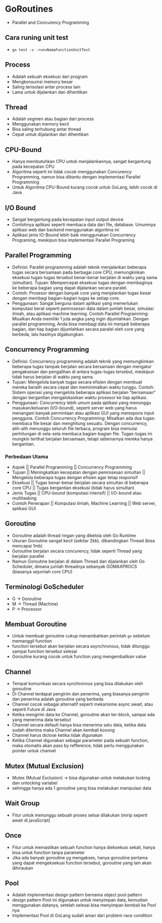 # GoRoutines
- Parallel and Concurency Programming

## Cara runing unit test
- `go test -v -run=NamaFunctionUnitTest`

## Process
- Adalah sebuah eksekusi dari program
- Mengkonsumsi memory besar
- Saling terisolasi antar process lain
- Lama untuk dijalankan dan dihentikan

## Thread
- Adalah segmen atau bagian dari process
- Menggunakan memory kecil
- Bisa saling terhubung antar thread
- Cepat untuk dijalankan dan dihentikan

## CPU-Bound
- Hanya membutuhkan CPU untuk menjalankannya, sangat bergantung pada kecepatan CPU
- Algoritma seperti ini tidak cocok menggunakan Concurency Programming, namun bisa dibantu dengan implementasi Parallel Programming
- Untuk Algoritma CPU-Bound kurang cocok untuk GoLang, lebih cocok di Java

## I/O Bound
- Sangat bergantung pada kecepatan input output device
- Contohnya aplikasi seperti membaca data dari file, database. Umumnya aplikasi web dan backend menggunakan algoritma ini
- Aplikasi jenis IO-Bound lebih baik menggunakan Concurrency Programing, meskipun bisa implementasi Parallel Programing

## Parallel Programming
- Definisi: Parallel programming adalah teknik menjalankan beberapa tugas secara bersamaan pada berbagai core CPU, memungkinkan eksekusi tugas-tugas tersebut benar-benar berjalan di waktu yang sama (simultan).
Tujuan: Mempercepat eksekusi tugas dengan membaginya ke beberapa bagian yang dapat dijalankan secara paralel.
- Contoh: Prosesor dengan banyak core yang menjalankan tugas besar dengan membagi bagian-bagian tugas ke setiap core.
- Penggunaan: Sangat berguna dalam aplikasi yang memerlukan komputasi berat seperti pemrosesan data dalam jumlah besar, simulasi ilmiah, atau aplikasi machine learning.
Contoh Parallel Programming: Misalkan Anda memiliki 1 juta angka yang ingin dijumlahkan. Dengan parallel programming, Anda bisa membagi data ini menjadi beberapa bagian, dan tiap bagian dijumlahkan secara paralel oleh core yang berbeda, lalu hasilnya digabungkan.

## Concurrency Programming
- Definisi: Concurrency programming adalah teknik yang memungkinkan beberapa tugas tampak berjalan secara bersamaan dengan mengatur pengaksesan dan pengalihan di antara tugas-tugas tersebut, meskipun tidak harus berjalan di waktu yang sama.
- Tujuan: Mengelola banyak tugas secara efisien dengan membuat mereka beralih secara cepat dan meminimalkan waktu tunggu.
Contoh: Sistem operasi yang mengelola beberapa aplikasi berjalan "bersamaan" dengan bergantian mengalokasikan waktu prosesor ke tiap aplikasi.
- Penggunaan: Concurrency lebih umum pada aplikasi yang menunggu masukan/keluaran (I/O-bound), seperti server web yang harus menangani banyak permintaan atau aplikasi GUI yang merespons input pengguna.
Contoh Concurrency Programming: Misalkan ada dua tugas: membaca file besar dan menghitung sesuatu. Dengan concurrency, alih-alih menunggu seluruh file terbaca, program bisa memulai perhitungan di sela-sela membaca bagian-bagian file. Tugas-tugas ini mungkin terlihat berjalan bersamaan, tetapi sebenarnya mereka hanya bergantian.

### Perbedaan Utama
- Aspek	|| Parallel Programming	|| Concurrency Programming
- Tujuan || Meningkatkan kecepatan dengan pemrosesan simultan || Mengelola beberapa tugas dengan efisien agar tetap responsif
- Eksekusi || Tugas benar-benar berjalan secara simultan di beberapa core CPU || Tugas bergantian eksekusi (tidak harus simultan)
- Jenis Tugas || CPU-bound (komputasi intensif) || I/O-bound atau multitasking
- Contoh Penerapan || Komputasi ilmiah, Machine Learning || Web server, aplikasi GUI

## Goroutine
- Goroutine adalah thread ringan yang dikelola oleh Go Runtime
- Ukuran Goroutine sangat kecil (sekitar 2kb), dibandingkan Thread (bisa mencapai 1mb)
- Goroutine berjalan secara concurency, tidak seperti Thread yang berjalan parallel
- Namun Goroutine berjalan di dalam Thread dan dijalankan oleh Go Scheduler, dimana jumlah threadnya sebanyak GOMAXPROCS (biasanya sejumlah core CPU)

## Terminologi GoScheduler
- G -> Goroutine
- M -> Thread (Machine)
- P -> Processor

## Membuat Goroutine
- Untuk membuat goroutine cukup menambahkan perintah `go` sebelum memanggil function
- function tersebut akan berjalan secara asynchronous, tidak ditunggu sampai function tersebut selesai
- Goroutine kurang cocok untuk function yang mengembalikan value

## Channel
- Tempat komunikasi secara synchronous yang bisa dilakukan oleh goroutine
- Di Channel terdapat pengirim dan penerima, yang biasanya pengirim dan penerima adalah goroutine yang berbeda
- Channel cocok sebagai alternatif seperti mekanisme async await, atau seperti Future di Java
- Ketika mengirim data ke Channel, goroutine akan ter-block, sampai ada yang menerima data tersebut
- Channel secara default hanya bisa menerima satu data, ketika data sudah diterima maka Channel akan kembali kosong
- Channel harus diclose ketika tidak digunakan
- Ketika Channel digunakan sebagai parameter pada sebuah function, maka otomatis akan pass by refference, tidak perlu menggunakan pointer untuk channel

## Mutex (Mutual Exclusion)
- Mutex (Mutual Exclusion) -> bisa digunakan untuk melakukan locking dan unlocking variabel
- sehingga hanya ada 1 goroutine yang bisa melakukan manipulasi data

## Wait Group
- Fitur untuk menunggu sebuah proses selsai dilakukan (mirip seperti await di javaScript)

## Once
- Fitur untuk memastikan sebuah function hanya dieksekusi sekali, hanya bisa untuk function tanpa parameter
- Jika ada banyak goroutine yg mengakses, hanya goroutine pertama yang dapat mengeksekusi function tersebut, goroutine yang lain akan dihiraukan

## Pool
- Adalah implementasi design pattern bernama object pool pattern
- design pattern Pool ini digunakan untuk menyimpan data, kemudian menggunakan datanya, setelah selesai bisa menyimpan kembali ke Pool nya
- Implementasi Pool di GoLang sudah aman dari problem race condition